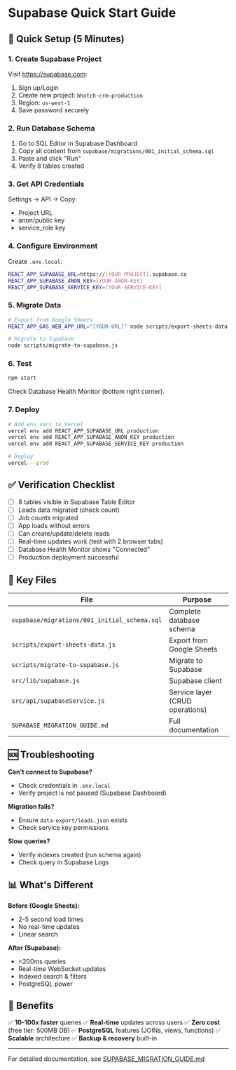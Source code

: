 # Supabase Quick Start Guide

## 🚀 Quick Setup (5 Minutes)

### 1. Create Supabase Project

Visit https://supabase.com:
1. Sign up/Login
2. Create new project: `bhotch-crm-production`
3. Region: `us-west-1`
4. Save password securely

### 2. Run Database Schema

1. Go to SQL Editor in Supabase Dashboard
2. Copy all content from `supabase/migrations/001_initial_schema.sql`
3. Paste and click "Run"
4. Verify 8 tables created

### 3. Get API Credentials

Settings → API → Copy:
- Project URL
- anon/public key
- service_role key

### 4. Configure Environment

Create `.env.local`:
```bash
REACT_APP_SUPABASE_URL=https://[YOUR-PROJECT].supabase.co
REACT_APP_SUPABASE_ANON_KEY=[YOUR-ANON-KEY]
REACT_APP_SUPABASE_SERVICE_KEY=[YOUR-SERVICE-KEY]
```

### 5. Migrate Data

```bash
# Export from Google Sheets
REACT_APP_GAS_WEB_APP_URL="[YOUR-URL]" node scripts/export-sheets-data.js

# Migrate to Supabase
node scripts/migrate-to-supabase.js
```

### 6. Test

```bash
npm start
```

Check Database Health Monitor (bottom right corner).

### 7. Deploy

```bash
# Add env vars to Vercel
vercel env add REACT_APP_SUPABASE_URL production
vercel env add REACT_APP_SUPABASE_ANON_KEY production
vercel env add REACT_APP_SUPABASE_SERVICE_KEY production

# Deploy
vercel --prod
```

## ✅ Verification Checklist

- [ ] 8 tables visible in Supabase Table Editor
- [ ] Leads data migrated (check count)
- [ ] Job counts migrated
- [ ] App loads without errors
- [ ] Can create/update/delete leads
- [ ] Real-time updates work (test with 2 browser tabs)
- [ ] Database Health Monitor shows "Connected"
- [ ] Production deployment successful

## 🔧 Key Files

| File | Purpose |
|------|---------|
| `supabase/migrations/001_initial_schema.sql` | Complete database schema |
| `scripts/export-sheets-data.js` | Export from Google Sheets |
| `scripts/migrate-to-supabase.js` | Migrate to Supabase |
| `src/lib/supabase.js` | Supabase client |
| `src/api/supabaseService.js` | Service layer (CRUD operations) |
| `SUPABASE_MIGRATION_GUIDE.md` | Full documentation |

## 🆘 Troubleshooting

**Can't connect to Supabase?**
- Check credentials in `.env.local`
- Verify project is not paused (Supabase Dashboard)

**Migration fails?**
- Ensure `data-export/leads.json` exists
- Check service key permissions

**Slow queries?**
- Verify indexes created (run schema again)
- Check query in Supabase Logs

## 📊 What's Different

**Before (Google Sheets):**
- 2-5 second load times
- No real-time updates
- Linear search

**After (Supabase):**
- <200ms queries
- Real-time WebSocket updates
- Indexed search & filters
- PostgreSQL power

## 🎯 Benefits

✅ **10-100x faster** queries
✅ **Real-time** updates across users
✅ **Zero cost** (free tier: 500MB DB)
✅ **PostgreSQL** features (JOINs, views, functions)
✅ **Scalable** architecture
✅ **Backup & recovery** built-in

---

For detailed documentation, see [SUPABASE_MIGRATION_GUIDE.md](./SUPABASE_MIGRATION_GUIDE.md)
